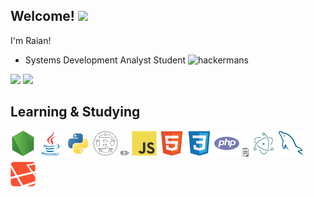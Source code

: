 ## Welcome! <img widht="30" height="30" src="https://cdn.7tv.app/emote/62ecdb337eb97266a4870227/4x.webp">
I'm Raian!
- Systems Development Analyst Student <img alt="hackermans" src="https://cdn.7tv.app/emote/60b2876f4f32610f15bfc5dc/1x.webp" width="25" height="-25">

<img width="40%" src="https://github-readme-stats.vercel.app/api?username=raianwz&show_icons=true&theme=tokyonight&include_all_commits=true&count_private=true">
<img width="40%" src="https://github-readme-stats.vercel.app/api/top-langs/?username=raianwz&layout=compact&langs_count=5&theme=tokyonight">

## Learning & Studying
<div>
<img witdh="40" height="40" src="https://github.com/devicons/devicon/blob/master/icons/nodejs/nodejs-original.svg" alt="nodejs">
<img witdh="40" height="40" src="https://raw.githubusercontent.com/devicons/devicon/master/icons/java/java-original.svg" alt="java">
<img witdh="40" height="40" src="https://raw.githubusercontent.com/devicons/devicon/master/icons/python/python-original.svg" alt="python">
<img witdh="40" height="40" src="https://github.com/devicons/devicon/blob/master/icons/rust/rust-line.svg" alt="rust">
✏️
<img witdh="40" height="40" src="https://raw.githubusercontent.com/devicons/devicon/master/icons/javascript/javascript-original.svg" alt="javascript">
<img witdh="40" height="40" src="https://raw.githubusercontent.com/devicons/devicon/master/icons/html5/html5-original.svg" alt="HTML5">
<img witdh="40" height="40" src="https://raw.githubusercontent.com/devicons/devicon/master/icons/css3/css3-original.svg" alt="CSS3">
<img witdh="40" height="40" src="https://raw.githubusercontent.com/devicons/devicon/1119b9f84c0290e0f0b38982099a2bd027a48bf1/icons/php/php-plain.svg" alt="PHP">
🗒️
<img witdh="40" height="40" src="https://raw.githubusercontent.com/devicons/devicon/master/icons/electron/electron-original.svg" alt="Electron">
<img witdh="40" height="40" src="https://raw.githubusercontent.com/devicons/devicon/master/icons/mysql/mysql-original.svg" alt="MySQL">
<img witdh="40" height="40" src="https://raw.githubusercontent.com/devicons/devicon/master/icons/laravel/laravel-plain.svg" alt="Laravel PHP">
</div>
